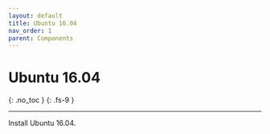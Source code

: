 ```yaml
---
layout: default
title: Ubuntu 16.04
nav_order: 1
parent: Components
---
```


# Ubuntu 16.04
{: .no_toc }
{: .fs-9 }

---

Install Ubuntu 16.04.
